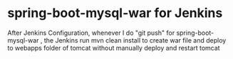 # spring-boot-mysql-war for Jenkins
  After Jenkins Configuration, whenever I do "git push" for spring-boot-mysql-war , the Jenkins run mvn clean install to create war file and deploy to webapps folder
  of tomcat without manually deploy and restart tomcat
  
